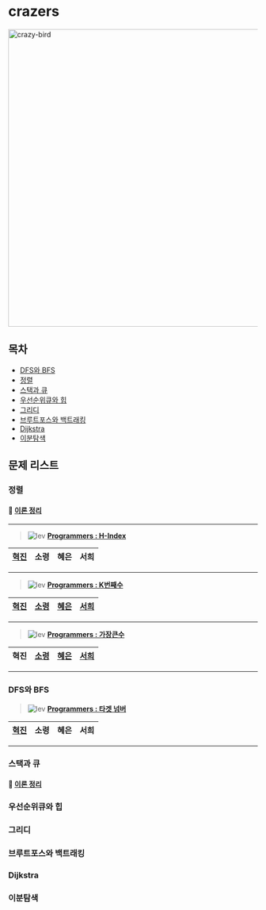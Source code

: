 # crazers
<img src="https://user-images.githubusercontent.com/22493971/163156603-b91402a9-7177-48cd-b702-9e5dec0ef5d5.png" alt="crazy-bird" width="600" />

## 목차

- [DFS와 BFS](#dfs와-bfs)
- [정렬](#정렬)
- [스택과 큐](#스택과-큐)
- [우선순위큐와 힙](#우선순위큐와-힙)
- [그리디](#그리디)
- [브루트포스와 백트래킹](#브루트포스와-백트래킹)
- [Dijkstra](#dijkstra)
- [이분탐색](#이분탐색)

## 문제 리스트

### 정렬

#### 📖 [이론 정리](/contents/정렬.md)
----

>![lev](https://img.shields.io/badge/Level2-blue) **[Programmers : H-Index](/problems/H-Index)** 

|[혁진](/problems/H-Index/혁진)|소령|혜은|서희|
|--|--|--|--|

-------

>![lev](https://img.shields.io/badge/Level1-green) **[Programmers : K번째수](/problems/K번째수)** 

|[혁진](/problems/K번째수/혁진)|[소령](/problems/K번째수/소령)|[혜은](/problems/K번째수/혜은)|[서희](/problems/K번째수/서희)|
|--|--|--|--|

--------

>![lev](https://img.shields.io/badge/Level2-blue) **[Programmers : 가장큰수](/problems/가장큰수)** 

|혁진|[소령](/problems/가장큰수/소령)|[혜은](/problems/가장큰수/혜은)|[서희](/problems/가장큰수/서희)|
|--|--|--|--|

-----


### DFS와 BFS

>![lev](https://img.shields.io/badge/Level2-blue) **[Programmers : 타겟 넘버](/problems/타겟넘버)**

|[혁진](/problems/타겟넘버/혁진)|소령|혜은|서희|
|--|--|--|--|


-------

### 스택과 큐

#### 📖 [이론 정리](/contents/스택과큐.md)

### 우선순위큐와 힙

### 그리디

### 브루트포스와 백트래킹

### Dijkstra

### 이분탐색
